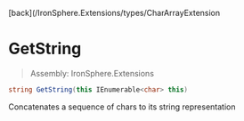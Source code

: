﻿

[back](/IronSphere.Extensions/types/CharArrayExtension

# GetString

> Assembly: IronSphere.Extensions

```csharp
string GetString(this IEnumerable<char> this)
```

Concatenates a sequence of chars to its string representation

 
